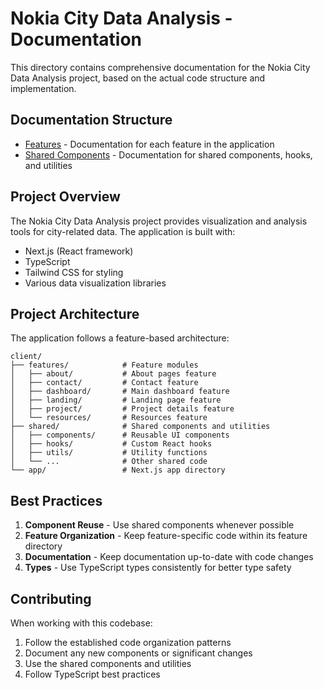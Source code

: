 # Nokia City Data Analysis - Documentation

This directory contains comprehensive documentation for the Nokia City Data Analysis project, based on the actual code structure and implementation.

## Documentation Structure

- [Features](./features/README.md) - Documentation for each feature in the application
- [Shared Components](./shared/README.md) - Documentation for shared components, hooks, and utilities

## Project Overview

The Nokia City Data Analysis project provides visualization and analysis tools for city-related data. The application is built with:

- Next.js (React framework)
- TypeScript
- Tailwind CSS for styling
- Various data visualization libraries

## Project Architecture

The application follows a feature-based architecture:

```
client/
├── features/            # Feature modules
│   ├── about/           # About pages feature
│   ├── contact/         # Contact feature
│   ├── dashboard/       # Main dashboard feature
│   ├── landing/         # Landing page feature
│   ├── project/         # Project details feature
│   └── resources/       # Resources feature
├── shared/              # Shared components and utilities
│   ├── components/      # Reusable UI components
│   ├── hooks/           # Custom React hooks
│   ├── utils/           # Utility functions
│   └── ...              # Other shared code
└── app/                 # Next.js app directory
```

## Best Practices

1. **Component Reuse** - Use shared components whenever possible
2. **Feature Organization** - Keep feature-specific code within its feature directory
3. **Documentation** - Keep documentation up-to-date with code changes
4. **Types** - Use TypeScript types consistently for better type safety

## Contributing

When working with this codebase:

1. Follow the established code organization patterns
2. Document any new components or significant changes
3. Use the shared components and utilities
4. Follow TypeScript best practices 